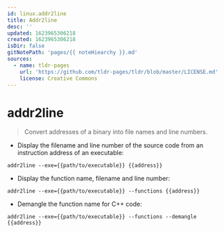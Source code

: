 ```yaml
---
id: linux.addr2line
title: Addr2line
desc: ''
updated: 1623965306218
created: 1623965306218
isDir: false
gitNotePath: 'pages/{{ noteHiearchy }}.md'
sources:
  - name: tldr-pages
    url: 'https://github.com/tldr-pages/tldr/blob/master/LICENSE.md'
    license: Creative Commons
---
```

# addr2line

> Convert addresses of a binary into file names and line numbers.

- Display the filename and line number of the source code from an instruction address of an executable:

`addr2line --exe={{path/to/executable}} {{address}}`

- Display the function name, filename and line number:

`addr2line --exe={{path/to/executable}} --functions {{address}}`

- Demangle the function name for C++ code:

`addr2line --exe={{path/to/executable}} --functions --demangle {{address}}`

